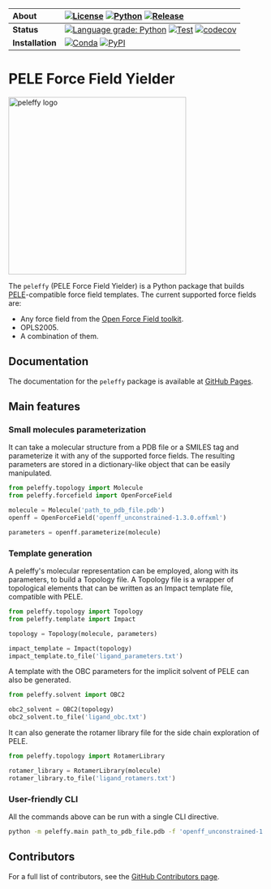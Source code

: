 | **About** | [![License](https://img.shields.io/badge/License-MIT-blue.svg)](LICENSE) [![Python](https://img.shields.io/badge/python-3.7%2C%203.8-blue.svg)](https://martimunicoy.github.io/peleffy) [![Release](https://img.shields.io/github/release/martimunicoy/peleffy.svg?include_prereleases)](https://github.com/martimunicoy/peleffy/releases/) |
| :------ | :------- |
| **Status** | [![Language grade: Python](https://img.shields.io/lgtm/grade/python/g/martimunicoy/peleffy.svg?logo=lgtm&logoWidth=18)](https://lgtm.com/projects/g/martimunicoy/peleffy/context:python) [![Test](https://github.com/martimunicoy/peleffy/workflows/Test/badge.svg)](https://github.com/martimunicoy/peleffy/actions?query=workflow%3ATest) [![codecov](https://codecov.io/gh/martimunicoy/peleffy/branch/master/graph/badge.svg)](https://codecov.io/gh/martimunicoy/peleffy) |
| **Installation** | [![Conda](https://img.shields.io/conda/v/martimunicoy/peleffy.svg)](https://anaconda.org/martimunicoy/peleffy) [![PyPI](https://img.shields.io/pypi/v/peleffy)](https://pypi.org/project/peleffy/) |

# PELE Force Field Yielder

<p align="left">
  <img src="docs/figures/logo.png" width="350" title="peleffy logo", alt="peleffy logo">
</p>

The `peleffy` (PELE Force Field Yielder) is a Python package that builds [PELE](https://pele.bsc.es/pele.wt)-compatible force field templates. The current supported force fields are:
- Any force field from the [Open Force Field toolkit](https://github.com/openforcefield/openforcefield).
- OPLS2005.
- A combination of them.

## Documentation
The documentation for the `peleffy` package is available at [GitHub Pages](https://martimunicoy.github.io/peleffy).

## Main features

### Small molecules parameterization
It can take a molecular structure from a PDB file or a SMILES tag and parameterize it with any of the supported force fields. The resulting parameters are stored in a dictionary-like object that can be easily manipulated.

```python
from peleffy.topology import Molecule
from peleffy.forcefield import OpenForceField

molecule = Molecule('path_to_pdb_file.pdb')
openff = OpenForceField('openff_unconstrained-1.3.0.offxml')

parameters = openff.parameterize(molecule)
```

### Template generation
A peleffy's molecular representation can be employed, along with its parameters, to build a Topology file. A Topology file is a wrapper of topological elements that can be written as an Impact template file, compatible with PELE.

```python
from peleffy.topology import Topology
from peleffy.template import Impact

topology = Topology(molecule, parameters)

impact_template = Impact(topology)
impact_template.to_file('ligand_parameters.txt')
```

A template with the OBC parameters for the implicit solvent of PELE can also be generated.
```python
from peleffy.solvent import OBC2

obc2_solvent = OBC2(topology)
obc2_solvent.to_file('ligand_obc.txt')
```

It can also generate the rotamer library file for the side chain exploration of PELE.
```python
from peleffy.topology import RotamerLibrary

rotamer_library = RotamerLibrary(molecule)
rotamer_library.to_file('ligand_rotamers.txt')
```

### User-friendly CLI
All the commands above can be run with a single CLI directive.
```bash
python -m peleffy.main path_to_pdb_file.pdb -f 'openff_unconstrained-1.3.0.offxml' --with_solvent
```

## Contributors
For a full list of contributors, see the [GitHub Contributors page](https://github.com/martimunicoy/peleffy/graphs/contributors).
